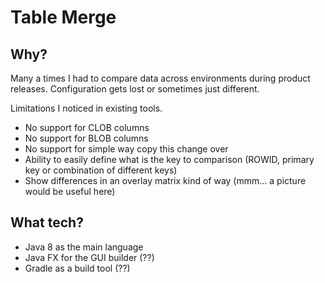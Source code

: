 # Table Merge
## Why?
Many a times I had to compare data across environments during product releases. Configuration gets lost or sometimes just different. 

Limitations I noticed in existing tools.
 * No support for CLOB columns
 * No support for BLOB columns
 * No support for simple way copy this change over
 * Ability to easily define what is the key to comparison (ROWID, primary key or combination of different keys)
 * Show differences in an overlay matrix kind of way (mmm... a picture would be useful here) 

## What tech?

 * Java 8 as the main language
 * Java FX for the GUI builder (??)
 * Gradle as a build tool (??)
